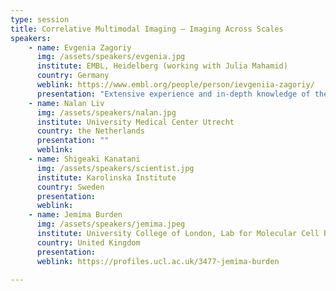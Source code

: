 ```yaml
---
type: session
title: Correlative Multimodal Imaging – Imaging Across Scales
speakers:
    - name: Evgenia Zagoriy
      img: /assets/speakers/evgenia.jpg
      institute: EMBL, Heidelberg (working with Julia Mahamid)
      country: Germany
      weblink: https://www.embl.org/people/person/ievgeniia-zagoriy/
      presentation: "Extensive experience and in-depth knowledge of the entire cryo-EM workflow. Specialties: cryo-ET, cryo-FIB/SEM, cryo-CLEM, photomicropatterning, sample preparation for cryo-ET. Scientific research work in Cell, Molecular and Structural biology. Comprehensive expertise in a variety of biological model systems."
    - name: Nalan Liv
      img: /assets/speakers/nalan.jpg
      institute: University Medical Center Utrecht
      country: the Netherlands
      presentation: ""
      weblink: 
    - name: Shigeaki Kanatani
      img: /assets/speakers/scientist.jpg
      institute: Karolinska Institute
      country: Sweden
      presentation:
      weblink:
    - name: Jemima Burden
      img: /assets/speakers/jemima.jpeg
      institute: University College of London, Lab for Molecular Cell Bio MRC-UCL
      country: United Kingdom
      presentation: 
      weblink: https://profiles.ucl.ac.uk/3477-jemima-burden

---
```



